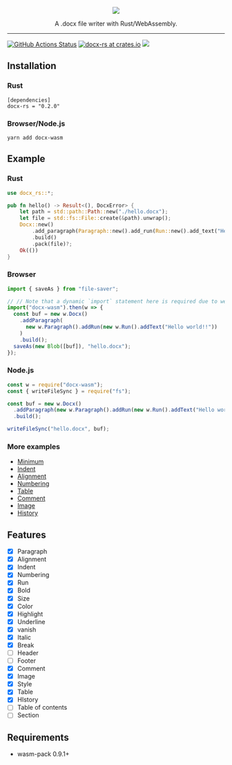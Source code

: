 <p align="center"><img src ="https://github.com/bokuweb/docx-rs/blob/master/logo.png?raw=true" /></p>

<p align="center">
    A .docx file writer  with Rust/WebAssembly.
</p>

---

[![GitHub Actions Status](https://github.com/bokuweb/docx-rs/workflows/Continuous%20Integration/badge.svg)](https://github.com/bokuweb/docx-rs/actions)
[![docx-rs at crates.io](https://img.shields.io/crates/v/docx-rs.svg)](https://crates.io/crates/docx-rs)
[![](https://img.shields.io/npm/v/docx-wasm.svg)](https://www.npmjs.com/package/docx-wasm)

## Installation

### Rust

```
[dependencies]
docx-rs = "0.2.0"
```

### Browser/Node.js

```
yarn add docx-wasm
```

## Example

### Rust

```rust
use docx_rs::*;

pub fn hello() -> Result<(), DocxError> {
    let path = std::path::Path::new("./hello.docx");
    let file = std::fs::File::create(&path).unwrap();
    Docx::new()
        .add_paragraph(Paragraph::new().add_run(Run::new().add_text("Hello")))
        .build()
        .pack(file)?;
    Ok(())
}
```

### Browser

```javascript
import { saveAs } from "file-saver";

// // Note that a dynamic `import` statement here is required due to webpack/webpack#6615,
import("docx-wasm").then(w => {
  const buf = new w.Docx()
    .addParagraph(
      new w.Paragraph().addRun(new w.Run().addText("Hello world!!"))
    )
    .build();
  saveAs(new Blob([buf]), "hello.docx");
});
```

### Node.js

```javascript
const w = require("docx-wasm");
const { writeFileSync } = require("fs");

const buf = new w.Docx()
  .addParagraph(new w.Paragraph().addRun(new w.Run().addText("Hello world!!")))
  .build();

writeFileSync("hello.docx", buf);
```

### More examples

- [Minimum](https://github.com/bokuweb/docx-rs/blob/master/docx-core/examples/hello.rs)
- [Indent](https://github.com/bokuweb/docx-rs/blob/master/docx-core/examples/indent.rs)
- [Alignment](https://github.com/bokuweb/docx-rs/blob/master/docx-core/examples/alignment.rs)
- [Numbering](https://github.com/bokuweb/docx-rs/blob/master/docx-core/examples/numbering.rs)
- [Table](https://github.com/bokuweb/docx-rs/blob/master/docx-core/examples/table.rs)
- [Comment](https://github.com/bokuweb/docx-rs/blob/master/docx-core/examples/comment.rs)
- [Image](https://github.com/bokuweb/docx-rs/blob/master/docx-core/examples/image_inline.rs)
- [History](https://github.com/bokuweb/docx-rs/blob/master/docx-core/examples/history.rs)

## Features

- [x] Paragraph
- [x] Alignment
- [x] Indent
- [x] Numbering
- [x] Run
- [x] Bold
- [x] Size
- [x] Color
- [x] Highlight
- [x] Underline
- [x] vanish
- [x] Italic
- [x] Break
- [ ] Header
- [ ] Footer
- [x] Comment
- [x] Image
- [x] Style
- [x] Table
- [x] HIstory
- [ ] Table of contents
- [ ] Section

## Requirements

- wasm-pack 0.9.1+
